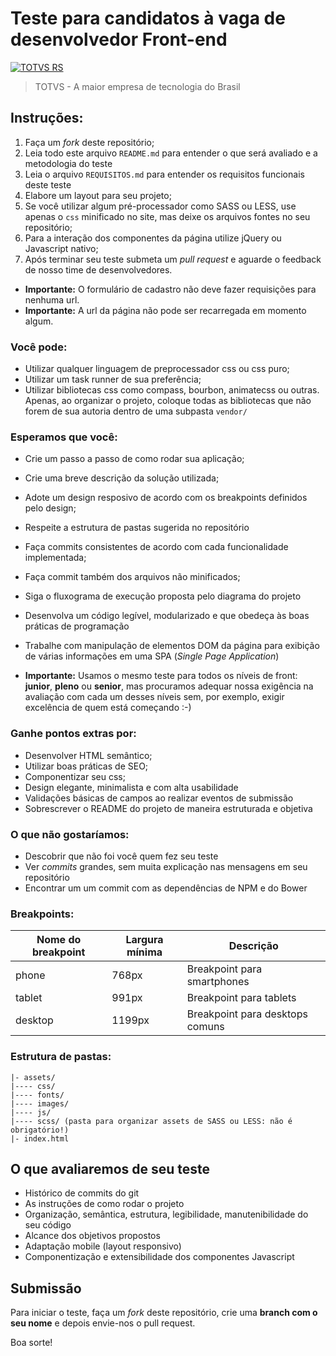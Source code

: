 # Teste para candidatos à vaga de desenvolvedor Front-end

[![TOTVS RS](https://i.imgur.com/PXpCoIl.png)](https://br.linkedin.com/company/totvsrs)
> TOTVS - A maior empresa de tecnologia do Brasil

## Instruções:

1. Faça um *fork* deste repositório;
2. Leia todo este arquivo `README.md` para entender o que será avaliado e a metodologia do teste
3. Leia o arquivo `REQUISITOS.md` para entender os requisitos funcionais deste teste
4. Elabore um layout para seu projeto;
5. Se você utilizar algum pré-processador como SASS ou LESS, use apenas o `css` minificado no site, mas deixe os arquivos fontes no seu repositório;
6. Para a interação dos componentes da página utilize jQuery ou Javascript nativo;
7. Após terminar seu teste submeta um *pull request* e aguarde o feedback de nosso time de desenvolvedores.

* **Importante:** O formulário de cadastro não deve fazer requisições para nenhuma url.
* **Importante:** A url da página não pode ser recarregada em momento algum.

### Você pode:

* Utilizar qualquer linguagem de preprocessador css ou css puro;
* Utilizar um task runner de sua preferência;
* Utilizar bibliotecas css como compass, bourbon, animatecss ou outras. Apenas, ao organizar o projeto, coloque todas as bibliotecas que não forem de sua autoria dentro de uma subpasta `vendor/`

### Esperamos que você:

* Crie um passo a passo de como rodar sua aplicação;
* Crie uma breve descrição da solução utilizada;
* Adote um design resposivo de acordo com os breakpoints definidos pelo design;
* Respeite a estrutura de pastas sugerida no repositório
* Faça commits consistentes de acordo com cada funcionalidade implementada;
* Faça commit também dos arquivos não minificados;
* Siga o fluxograma de execução proposta pelo diagrama do projeto
* Desenvolva um código legível, modularizado e que obedeça às boas práticas de programação
* Trabalhe com manipulação de elementos DOM da página para exibição de várias informações em uma SPA (*Single Page Application*)

* **Importante:** Usamos o mesmo teste para todos os níveis de front: **junior**, **pleno** ou **senior**, mas procuramos adequar nossa exigência na avaliação com cada um desses níveis sem, por exemplo, exigir excelência de quem está começando :-)

### Ganhe pontos extras por:

* Desenvolver HTML semântico;
* Utilizar boas práticas de SEO;
* Componentizar seu css;
* Design elegante, minimalista e com alta usabilidade
* Validações básicas de campos ao realizar eventos de submissão
* Sobrescrever o README do projeto de maneira estruturada e objetiva

### O que não gostaríamos:
* Descobrir que não foi você quem fez seu teste
* Ver *commits* grandes, sem muita explicação nas mensagens em seu repositório
* Encontrar um um commit com as dependências de NPM e do Bower

### Breakpoints:

| Nome do breakpoint | Largura mínima | Descrição                         |
|--------------------|----------------|-----------------------------------|
| phone              | 768px          | Breakpoint para smartphones       |
| tablet             | 991px          | Breakpoint para tablets           |
| desktop            | 1199px         | Breakpoint para desktops comuns   |

### Estrutura de pastas:
```
|- assets/
|---- css/
|---- fonts/
|---- images/
|---- js/ 
|---- scss/ (pasta para organizar assets de SASS ou LESS: não é obrigatório!)
|- index.html
```

## O que avaliaremos de seu teste
* Histórico de commits do git
* As instruções de como rodar o projeto
* Organização, semântica, estrutura, legibilidade, manutenibilidade do seu código
* Alcance dos objetivos propostos
* Adaptação mobile (layout responsivo)
* Componentização e extensibilidade dos componentes Javascript


## Submissão

Para iniciar o teste, faça um *fork* deste repositório, crie uma **branch com o seu nome** e depois envie-nos o pull request.

Boa sorte!
